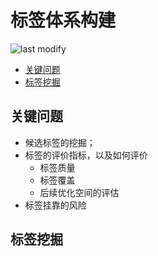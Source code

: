 标签体系构建
===
<!--START_SECTION:badge-->

![last modify](https://img.shields.io/static/v1?label=last%20modify&message=2022-09-19%2015:56:17&color=yellowgreen&style=flat-square)

<!--END_SECTION:badge-->

- [关键问题](#关键问题)
- [标签挖掘](#标签挖掘)

## 关键问题
- 候选标签的挖掘；
- 标签的评价指标，以及如何评价
    - 标签质量
    - 标签覆盖
    - 后续优化空间的评估
- 标签挂靠的风险

## 标签挖掘